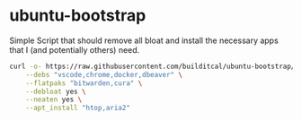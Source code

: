# ubuntu-bootstrap
Simple Script that should remove all bloat and install the necessary apps that I (and potentially others) need.

```bash
curl -o- https://raw.githubusercontent.com/builditcal/ubuntu-bootstrap/refs/heads/24.04/22.04.sh | bash -s -- \
    --debs "vscode,chrome,docker,dbeaver" \
    --flatpaks "bitwarden,cura" \
    --debloat yes \
    --neaten yes \
    --apt_install "htop,aria2"
```